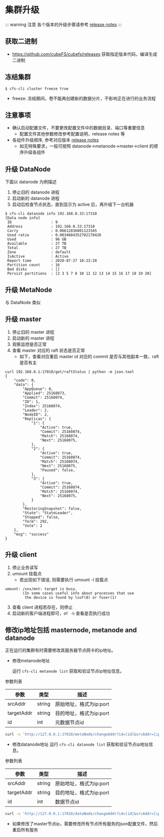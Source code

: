 # 集群升级

::: warning 注意
各个版本的升级步骤请参考 [release notes](https://github.com/cubefs/cubefs/releases)
:::

## 获取二进制
+ https://github.com/cubeFS/cubefs/releases 获取指定版本代码，编译生成二进制
## 冻结集群
```
$ cfs-cli cluster freeze true
```
+ freeze: 冻结期间，卷不能再创建新的数据分片，不影响正在进行的业务流程
## 注意事项
- 确认启动配置文件，不要更改配置文件中的数据目录、端口等重要信息
  - 配置文件其他参数修改参考配置说明，release notes 等
- 各组件升级顺序, 参考对应版本 [release notes](https://github.com/cubefs/cubefs/releases) 
  - 如无特殊要求，一般可按照 datanode->metanode->master->client 的顺序升级各组件

## 升级 DataNode
下面以 datanode 为例描述
1. 停止旧的 datanode 进程
2. 启动新的 datanode 进程
3. 启动后检查节点状态，直到显示为 active 后，再升级下一台机器
```
$ cfs-cli datanode info 192.168.0.33:17310
[Data node info]
 ID                  : 9
 Address             : 192.168.0.33:17310
 Carry               : 0.06612836801123345
 Used ratio          : 0.0034684352702178426
 Used                : 96 GB
 Available           : 27 TB
 Total               : 27 TB
 Zone                : default
 IsActive            : Active
 Report time         : 2020-07-27 10:23:20
 Partition count     : 16
 Bad disks           : []
 Persist partitions  : [2 3 5 7 8 10 11 12 13 14 15 16 17 18 19 20]
```

## 升级 MetaNode

与 DataNode 类似

## 升级 master

1. 停止旧的 master 进程
2. 启动新的 master 进程
3. 观察监控是否正常
4. 查看 master 对应的 raft 状态是否正常
   - 如下，查看对应重启 master id 对应的 commit 是否与其他副本一致，raft 是否有主
```shell
curl 192.168.0.1:17010/get/raftStatus | python -m json.tool
{
    "code": 0,
    "data": {
        "AppQueue": 0,
        "Applied": 25168073,
        "Commit": 25168074,
        "ID": 1,
        "Index": 25168074,
        "Leader": 2,
        "NodeID": 2,
        "Replicas": {
            "1": {
                "Active": true,
                "Commit": 25168074,
                "Match": 25168074,
                "Next": 25168075,
            },
            "2": {
                "Active": true,
                "Commit": 25168074,
                "Match": 25168074,
                "Next": 25168075,
                "Paused": false,
            },
            "3": {
                "Active": true,
                "Commit": 25168074,
                "Match": 25168074,
                "Next": 25168075,
            }
        },
        "RestoringSnapshot": false,
        "State": "StateLeader",
        "Stopped": false,
        "Term": 292,
        "Vote": 2
    },
    "msg": "success"
}
```
## 升级 client

1. 停止业务读写
2. umount 挂载点
   - 若出现如下错误, 则需要执行 umount -l 挂载点
```
umount: /xxx/mnt: target is busy.
        (In some cases useful info about processes that use
         the device is found by lsof(8) or fuser(1)
```
3. 查看 client 进程若存在，则停止
4. 启动新的客户端进程即可，`df -h` 查看是否执行成功


## 修改ip地址包括 masternode, metanode and datanode
正在运行的集群有时需要修改其服务器节点网卡的ip地址。

- 修改metanode地址
  
  运行 `cfs-cli metanode list` 获取和验证节点ip地址信息。


参数列表

| 参数       | 类型   | 描述                    |
| ---------- | ------ | ----------------------- |
| srcAddr    | string | 原始地址，格式为ip:port |
| targetAddr | string | 目的地址，格式为ip:port |
| id         | int    | 元数据节点id            |

```bash
curl -v 'http://127.0.0.1:17010/metaNode/changeAddr?id=[id]&srcAddr=[ip:port]&targetAddr=[ip:port]' | jq .
```
-  修改datanode地址
运行 `cfs-cli datanode list` 获取和验证节点ip地址信息。

参数列表

| 参数       | 类型   | 描述                    |
| ---------- | ------ | ----------------------- |
| srcAddr    | string | 原始地址，格式为ip:port |
| targetAddr | string | 目的地址，格式为ip:port |
| id         | int    | 数据节点id              |
```bash
curl -v 'http://127.0.0.1:17010/dataNode/changeAddr?id=[id]&srcAddr=[ip:port]&targetAddr=[ip:port]' | jq .
```
- 如果修改了master节点ip，需要修改所有节点所有服务的json配置文件，然后重启所有服务


